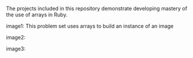 The projects included in this repository demonstrate developing mastery of the use of arrays in Ruby.

image1: This problem set uses arrays to build an instance of an image

image2:

image3: